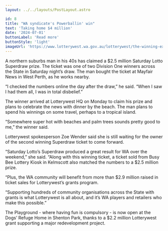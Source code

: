 ```yaml
---
layout: ../../layouts/PostLayout.astro

id: 8
title: "WA syndicate's Powerballin' win"
text: 'Taking home $4 million'
date: '2024-07-01'
buttonLabel: 'Read more'
buttonStyle: 'light'
imageUrl: 'https://www.lotterywest.wa.gov.au/lotterywest/the-winning-experience/wa-syndicates-powerballin-win/@@images/7f525e7e-9c04-49fd-a19d-fb9d845d0297.jpeg'
---
```


A northern suburbs man in his 40s has claimed a $2.5 million Saturday Lotto Superdraw prize. The ticket was one of two Division One winners across the State in Saturday night’s draw. The man bought the ticket at Mayfair News in West Perth, as he works nearby.

“I checked the numbers online the day after the draw,” he said. “When I saw I had them all, I was in total disbelief.”

The winner arrived at Lotterywest HQ on Monday to claim his prize and plans to celebrate the news with dinner by the beach. The man plans to spend his winnings on some travel, perhaps to a tropical island.

“Somewhere super hot with beaches and palm trees sounds pretty good to me,” the winner said.

Lotterywest spokesperson Zoe Wender said she is still waiting for the owner of the second winning Superdraw ticket to come forward.

“Saturday Lotto’s Superdraw produced a great result for WA over the weekend,” she said. “Along with this winning ticket, a ticket sold from Busy Bee Lottery Kiosk in Kelmscott also matched the numbers to a $2.5 million prize.

“Plus, the WA community will benefit from more than $2.9 million raised in ticket sales for Lotterywest’s grants program.

“Supporting hundreds of community organisations across the State with grants is what Lotterywest is all about, and it’s WA players and retailers who make this possible.”

The Playground - where having fun is compulsory - is now open at the Dogs’ Refuge Home in Shenton Park, thanks to a $2.2 million Lotterywest grant supporting a major redevelopment project.
